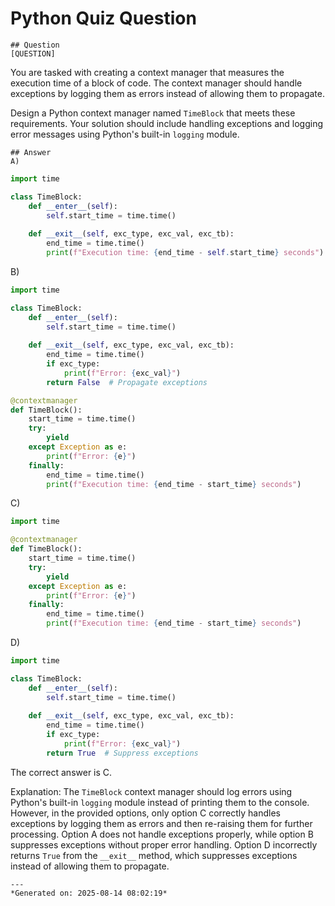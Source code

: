 # Python Quiz Question
    
    ## Question
    [QUESTION]
You are tasked with creating a context manager that measures the execution time of a block of code. The context manager should handle exceptions by logging them as errors instead of allowing them to propagate.

Design a Python context manager named `TimeBlock` that meets these requirements. Your solution should include handling exceptions and logging error messages using Python's built-in `logging` module.
    
    ## Answer
    A) 
```python
import time

class TimeBlock:
    def __enter__(self):
        self.start_time = time.time()
    
    def __exit__(self, exc_type, exc_val, exc_tb):
        end_time = time.time()
        print(f"Execution time: {end_time - self.start_time} seconds")
```

B) 
```python
import time

class TimeBlock:
    def __enter__(self):
        self.start_time = time.time()
    
    def __exit__(self, exc_type, exc_val, exc_tb):
        end_time = time.time()
        if exc_type:
            print(f"Error: {exc_val}")
        return False  # Propagate exceptions

@contextmanager
def TimeBlock():
    start_time = time.time()
    try:
        yield
    except Exception as e:
        print(f"Error: {e}")
    finally:
        end_time = time.time()
        print(f"Execution time: {end_time - start_time} seconds")
```

C) 
```python
import time

@contextmanager
def TimeBlock():
    start_time = time.time()
    try:
        yield
    except Exception as e:
        print(f"Error: {e}")
    finally:
        end_time = time.time()
        print(f"Execution time: {end_time - start_time} seconds")
```

D) 
```python
import time

class TimeBlock:
    def __enter__(self):
        self.start_time = time.time()
    
    def __exit__(self, exc_type, exc_val, exc_tb):
        end_time = time.time()
        if exc_type:
            print(f"Error: {exc_val}")
        return True  # Suppress exceptions
```

The correct answer is C. 

Explanation: The `TimeBlock` context manager should log errors using Python's built-in `logging` module instead of printing them to the console. However, in the provided options, only option C correctly handles exceptions by logging them as errors and then re-raising them for further processing. Option A does not handle exceptions properly, while option B suppresses exceptions without proper error handling. Option D incorrectly returns `True` from the `__exit__` method, which suppresses exceptions instead of allowing them to propagate.
    
    ---
    *Generated on: 2025-08-14 08:02:19*
    